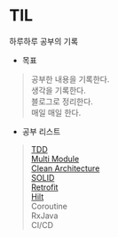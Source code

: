 # TIL
하루하루 공부의 기록

* 목표
> 공부한 내용을 기록한다.   
생각을 기록한다.  
블로그로 정리한다.  
매일 매일 한다.

* 공부 리스트
> [TDD](TDD.md)  
[Multi Module](https://github.com/hunihun/TIL/blob/main/MultiModule.md)   
[Clean Architecture](CleanArchitecture.md)  
[SOLID](SOLID.md)  
[Retrofit](Retrofit.md)  
[Hilt](Hilt.md)  
Coroutine  
RxJava  
CI/CD    

